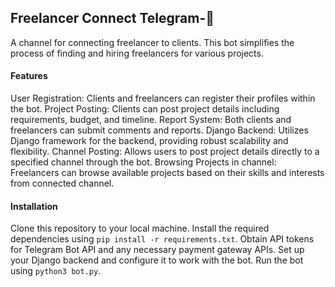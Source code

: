 

## Freelancer Connect Telegram-🤖
A channel for connecting freelancer to clients. This bot simplifies the process of finding and hiring freelancers for various projects.

#### Features
User Registration: Clients and freelancers can register their profiles within the bot.
Project Posting: Clients can post project details including requirements, budget, and timeline.
Report System: Both clients and freelancers can submit comments and reports.
Django Backend: Utilizes Django framework for the backend, providing robust scalability and flexibility.
Channel Posting: Allows users to post project details directly to a specified channel through the bot.
Browsing Projects in channel: Freelancers can browse available projects based on their skills and interests from connected channel.

#### Installation
Clone this repository to your local machine.
Install the required dependencies using `pip install -r requirements.txt`.
Obtain API tokens for Telegram Bot API and any necessary payment gateway APIs.
Set up your Django backend and configure it to work with the bot.
Run the bot using `python3 bot.py`.
